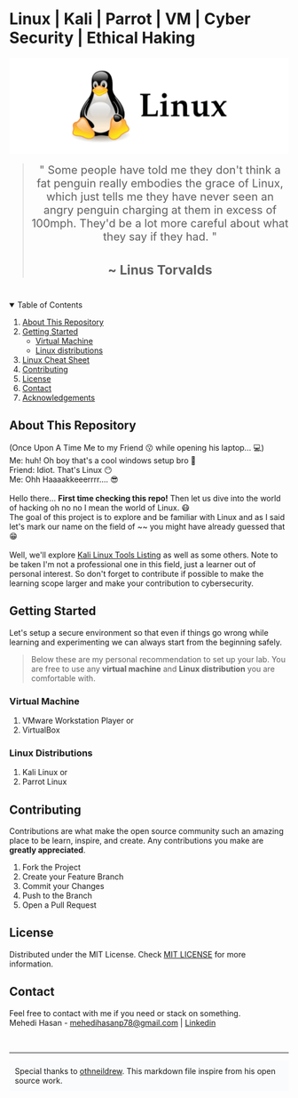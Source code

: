# Linux | Kali | Parrot | VM | Cyber Security | Ethical Haking

![Linux](images/linux.png)

> <div align="center" style="font-size:20px;">"  Some people have told me they don't think a fat penguin really embodies the grace of Linux, which just tells me they have never seen an angry penguin charging at them in excess of 100mph. They'd be a lot more careful about what they say if they had. "<h3><strong> ~ Linus Torvalds </strong></h3></div>

<br />
<!-- TABLE OF CONTENTS -->
<details open="open">
  <summary>Table of Contents</summary>
  <ol>
    <li><a href="#about-this-repository">About This Repository</a></li>
    <li>
      <a href="#getting-started">Getting Started</a>
      <ul>
        <li><a href="#virtual-machine">Virtual Machine</a></li>
        <li><a href="#linux-distributions">Linux distributions</a></li>
      </ul>
    </li>
    <li><a href="https://github.com/mehediishere/Linux/tree/master/Ultimate%20Linux%20Command%20Cheat%20Sheet">Linux Cheat Sheet</a></li>
    <li><a href="#contributing">Contributing</a></li>
    <li><a href="#license">License</a></li>
    <li><a href="#contact">Contact</a></li>
    <li><a href="#acknowledgements">Acknowledgements</a></li>
  </ol>
</details>


<!-- ABOUT THE PROJECT -->
## About This Repository

(Once Upon A Time Me to my Friend 😗 while opening his laptop... 💻) <br />
Me: huh! Oh boy that's a cool windows setup bro 🤩<br />
Friend: Idiot. That's Linux 😶<br />
Me: Ohh Haaaakkeeerrrr.... 😎<br /><br />
Hello there... **First time checking this repo!** Then let us dive into the world of hacking oh no no I mean the world of Linux. 😷<br />
The goal of this project is to explore and be familiar with Linux and as I said let's mark our name on the field of ~~ you might have already guessed that 😁<br /><br />
Well, we'll explore [Kali Linux Tools Listing](https://tools.kali.org/tools-listing) as well as some others. Note to be taken I'm not a professional one in this field, just a learner out of personal interest. So don't forget to contribute if possible to make the learning scope larger and make your contribution to cybersecurity.

<!-- GETTING STARTED -->
## Getting Started

Let's setup a secure environment so that even if things go wrong while learning and experimenting we can always start from the beginning safely.
<br />
>Below these are my personal recommendation to set up your lab. You are free to use any **virtual machine** and **Linux distribution** you are comfortable with.


### Virtual Machine
1. VMware Workstation Player or
2. VirtualBox

### Linux Distributions
1. Kali Linux or
2. Parrot Linux


<!-- CONTRIBUTING -->
## Contributing

Contributions are what make the open source community such an amazing place to be learn, inspire, and create. Any contributions you make are **greatly appreciated**.

1. Fork the Project
2. Create your Feature Branch
3. Commit your Changes
4. Push to the Branch
5. Open a Pull Request



<!-- LICENSE -->
## License

Distributed under the MIT License. Check [MIT LICENSE](https://choosealicense.com/licenses/mit/) for more information.


<!-- CONTACT -->
## Contact
Feel free to contact with me if you need or stack on something.<br />
Mehedi Hasan - mehedihasanp78@gmail.com | [Linkedin](https://www.linkedin.com/in/mh-mehedi-hasan/)

<br /><hr>
<div style="background-color:#FAFBFC; padding:10px;">Special thanks to <a href="https://github.com/othneildrew/Best-README-Template">othneildrew</a>. This markdown file inspire from his open source work.</div>

